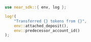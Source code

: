 <MainRs>

```rust
use near_sdk::{ env, log };

log!(
    "Transferred {} tokens from {}",
    env::attached_deposit(),
    env::predecessor_account_id()
);
```

</MainRs>